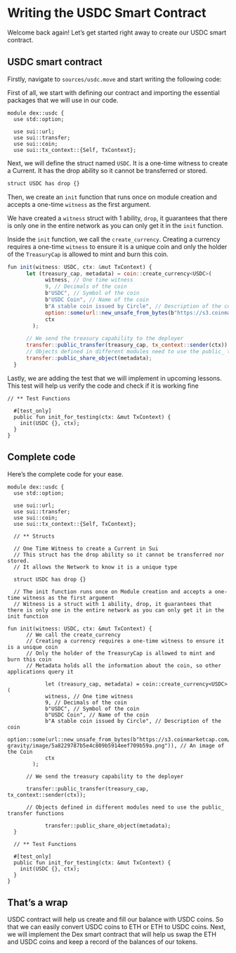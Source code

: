 # Writing the USDC Smart Contract

Welcome back again! Let’s get started right away to create our USDC smart contract. 

## USDC smart contract

Firstly, navigate to `sources/usdc.move` and start writing the following code:

First of all, we start with defining our contract and importing the essential packages that we will use in our code.

```
module dex::usdc {
  use std::option;

  use sui::url;
  use sui::transfer;
  use sui::coin;
  use sui::tx_context::{Self, TxContext};
```

Next, we will define the struct named `USDC`. It is a one-time witness to create a Current. It has the drop ability so it cannot be transferred or stored.

```jsx
struct USDC has drop {}
```

Then, we create an `init` function that runs once on module creation and accepts a one-time `witness` as the first argument. 

We have created a `witness` struct with 1 ability, `drop`, it guarantees that there is only one in the entire network as you can only get it in the `init` function.

Inside the `init` function, we call the `create_currency`. Creating a currency requires a one-time `witness` to ensure it is a unique coin and only the holder of the `TreasuryCap` is allowed to mint and burn this coin.

```jsx
fun init(witness: USDC, ctx: &mut TxContext) {
      let (treasury_cap, metadata) = coin::create_currency<USDC>(
            witness, // One time witness
            9, // Decimals of the coin
            b"USDC", // Symbol of the coin
            b"USDC Coin", // Name of the coin
            b"A stable coin issued by Circle", // Description of the coin
            option::some(url::new_unsafe_from_bytes(b"https://s3.coinmarketcap.com/static-gravity/image/5a8229787b5e4c809b5914eef709b59a.png")), // An image of the Coin
            ctx
        );

      // We send the treasury capability to the deployer
      transfer::public_transfer(treasury_cap, tx_context::sender(ctx));
      // Objects defined in different modules need to use the public_ transfer functions
      transfer::public_share_object(metadata);
  }
```

Lastly, we are adding the test that we will implement in upcoming lessons. This test will help us verify the code and check if it is working fine

```
// ** Test Functions

  #[test_only]
  public fun init_for_testing(ctx: &mut TxContext) {
    init(USDC {}, ctx);
  }
}
```

## Complete code

Here’s the complete code for your ease.

```
module dex::usdc {
  use std::option;

  use sui::url;
  use sui::transfer;
  use sui::coin;
  use sui::tx_context::{Self, TxContext};

  // ** Structs

  // One Time Witness to create a Current in Sui
  // This struct has the drop ability so it cannot be transferred nor stored. 
  // It allows the Network to know it is a unique type

  struct USDC has drop {}

  // The init function runs once on Module creation and accepts a one-time witness as the first argument
  // Witness is a struct with 1 ability, drop, it guarantees that there is only one in the entire network as you can only get it in the init function
  
fun init(witness: USDC, ctx: &mut TxContext) {
      // We call the create_currency
      // Creating a currency requires a one-time witness to ensure it is a unique coin
      // Only the holder of the TreasuryCap is allowed to mint and burn this coin
      // Metadata holds all the information about the coin, so other applications query it
      
			let (treasury_cap, metadata) = coin::create_currency<USDC>(
            witness, // One time witness
            9, // Decimals of the coin
            b"USDC", // Symbol of the coin
            b"USDC Coin", // Name of the coin
            b"A stable coin issued by Circle", // Description of the coin
            option::some(url::new_unsafe_from_bytes(b"https://s3.coinmarketcap.com/static-gravity/image/5a8229787b5e4c809b5914eef709b59a.png")), // An image of the Coin
            ctx
        );

      // We send the treasury capability to the deployer

      transfer::public_transfer(treasury_cap, tx_context::sender(ctx));

      // Objects defined in different modules need to use the public_ transfer functions
      
			transfer::public_share_object(metadata);
  }

  // ** Test Functions

  #[test_only]
  public fun init_for_testing(ctx: &mut TxContext) {
    init(USDC {}, ctx);
  }
}
```

## That’s a wrap

USDC contract will help us create and fill our balance with USDC coins. So that we can easily convert USDC coins to ETH or ETH to USDC coins. Next, we will implement the Dex smart contract that will help us swap the ETH and USDC coins and keep a record of the balances of our tokens.
